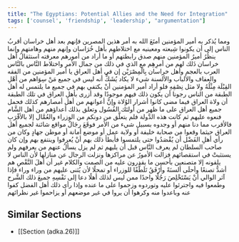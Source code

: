 ```yaml
---
title: "The Egyptians: Potential Allies and the Need for Integration"
tags: ['counsel', 'friendship', 'leadership', "argumentation"]
---
```


 ومما يُذكر به أمير المؤمنين  أمتَعَ الله به  أمر هذين المصرين فإنهم بعد أهل خراسان أقربُ الناس إلى أن يكونوا شِيعته ومعينيه مع اختلاطهم بأهل خُرَاسان وإنهم منهم وهامتهم وإنما ينظُرُ أميرُ المؤمنين منهم صدق رابطتهم أو ما أراد من أمورهم معرفته استثقالُ أهل خراسان ذَلك لهم من أمرِهِم مع الذي في ذلك من جمال الأمر واختلاط النَّاس بالنَّاس العرب بالعجم وأهل خراسان بِالْمِصْرَيْن
إن في أهل العراق يا أمير المؤمنين من الفقه والعفاف والألباب والألسنة شيء لا يكاد يُشَكُّ أنه ليس في جميع مَنْ سِوَاهم من أهْلِ القِبْلَة مِثْلُهُ ولا مثل نِصْفِهِ فلو أراد أمير المؤمنين أنْ يكتفي بهم في جميع ما يلتمس له أهل الطبقة من الناس رجونا أن يكون ذلك فيهم موجودًا وقد أزرى بأهلِ العراق في تلك الطبقة أن ولاة العراق فيما مضى كانوا أشرار الوُلاة وإنَّ أعوانهم من أهل أمصارهم كذلك فحمل جميع أهل العراق على ما ظهر من أولئك الفُسُول وتعلق بذلك أعداؤهم من أهل الشَّام فنعوه عليهم ثم كانت هذه الدَّولة فلم يتعلَّق من دونكم من الوزراء والعُمَّال إلا بالأقْرَبِ فالأقرب مما دنا منهم أو وجدوه بسبيل شيء من الأمر فوقَعَ رجَالٌ مواقع شائنة لجميع أهل العراق حيثما وقعوا من صحابة خليفة أو ولاية عمل أو موضع أمانة أو موطن جهادٍ  وكان من رأي أهلِ الفَضْل أن يُقْصَدُوا حتى يلتمسوا فأبطأ ذلك بهم أنْ يُعرفوا وينتفع بهم وإن كان صاحب السلطان لم يعرف النَّاس قبل أن يليهم ثم لم يزل يسألُ عنهم من يعرفهم ولم يستثبتْ في استقصائهم فزالت الأمورُ عن مراكزها ونزلت الرجال عن منازلها لأن الناس لا يلقونه إلا متصنعين بأحسن ما يقدرون عليه من الصمت والكلام غير أن أهلَ النَّقْصِ هم أشدُّ تصنعًا وأحلَى ألسنَةً وأَرْفَقُ تَلَطُّفًا للوزراء أو تمحلًا لأن يُثنى عليهم من وراء وراء فإذا آثر الوالي أنْ يَسْتَخْلِصَ رَجُلًا واحدًا ممن ليس لذلك أهلًا دعا إلى نَفْسِهِ جميعَ ذلك الشَّرح وطمعوا فيه واجترئوا عليه وتوردوه وزحموا على ما عنده وإذا رأى ذلك أهل الفضل كفوا عنه وباعدوا منه وكرهوا أن يروا في غير موضعهم أو يزاحموا غير نظرائهم

## Similar Sections
- [[Section (adka.26)]]
